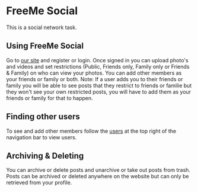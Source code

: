 # FreeMe Social
This is a social network task.

## Using FreeMe Social
Go to  [our site](http://freemesocial.herokuapp.com/) and register or login. Once signed in you can upload photo's and videos and set restrictions (Public, Friends only, Family only or Friends & Family) on who can view your photos. You can add other members as your friends or family or both.
Note: If a user adds you to their friends or family you will be able to see posts that they restrict to friends or familie but they won't see your own restricted posts, you will have to add them as your friends or family for that to happen.

## Finding other users
To see and add other members follow the [users](http://freemesocial.herokuapp.com/user/search-users) at the top right of the navigation bar to view users.

## Archiving & Deleting
You can archive or delete posts and unarchive or take out posts from trash. Posts can be archived or deleted anywhere on the website but can only be retrieved from your profile.